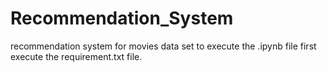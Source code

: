 # Recommendation_System
recommendation system for movies data set
to execute the .ipynb file first execute the requirement.txt file.
